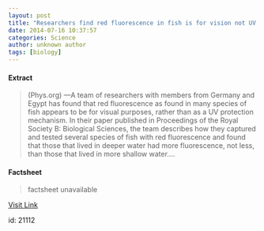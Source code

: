 ```yaml
---
layout: post
title: "Researchers find red fluorescence in fish is for vision not UV protection"
date: 2014-07-16 10:37:57
categories: Science
author: unknown author
tags: [biology]
---
```



#### Extract
>(Phys.org) —A team of researchers with members from Germany and Egypt has found that red fluorescence as found in many species of fish appears to be for visual purposes, rather than as a UV protection mechanism. In their paper published in Proceedings of the Royal Society B: Biological Sciences, the team describes how they captured and tested several species of fish with red fluorescence and found that those that lived in deeper water had more fluorescence, not less, than those that lived in more shallow water....

#### Factsheet
>factsheet unavailable

[Visit Link](http://phys.org/news324711414.html)

id:   21112


